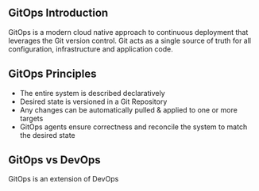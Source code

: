 ## GitOps Introduction 
GitOps is a modern cloud native approach to continuous deployment that leverages the Git version control. Git acts as a single source of truth for all configuration, infrastructure and application code. 

## GitOps Principles 
- The entire system is described declaratively
- Desired state is versioned in a Git Repository
- Any changes can be automatically pulled & applied to one or more targets
- GitOps agents ensure correctness and reconcile the system to match the desired state 

## GitOps vs DevOps
GitOps is an extension of DevOps
